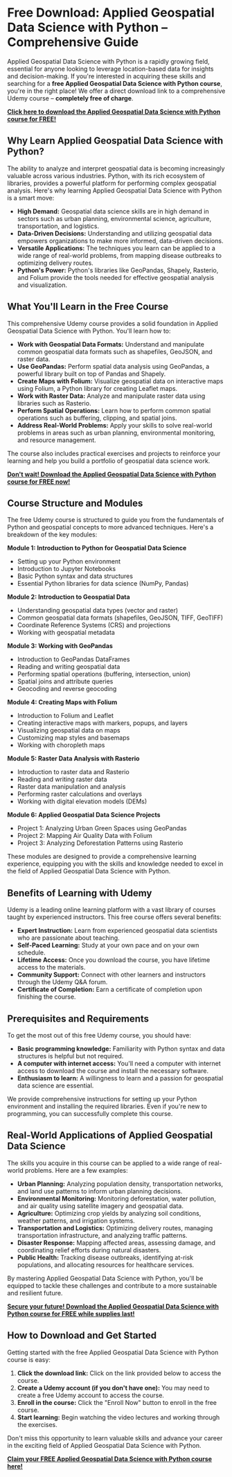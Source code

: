 # Free Download: Applied Geospatial Data Science with Python – Comprehensive Guide

Applied Geospatial Data Science with Python is a rapidly growing field, essential for anyone looking to leverage location-based data for insights and decision-making. If you're interested in acquiring these skills and searching for a **free Applied Geospatial Data Science with Python course**, you're in the right place! We offer a direct download link to a comprehensive Udemy course – **completely free of charge**.

[**Click here to download the Applied Geospatial Data Science with Python course for FREE!**](https://udemywork.com/applied-geospatial-data-science-with-python)

## Why Learn Applied Geospatial Data Science with Python?

The ability to analyze and interpret geospatial data is becoming increasingly valuable across various industries. Python, with its rich ecosystem of libraries, provides a powerful platform for performing complex geospatial analysis. Here's why learning Applied Geospatial Data Science with Python is a smart move:

*   **High Demand:** Geospatial data science skills are in high demand in sectors such as urban planning, environmental science, agriculture, transportation, and logistics.
*   **Data-Driven Decisions:** Understanding and utilizing geospatial data empowers organizations to make more informed, data-driven decisions.
*   **Versatile Applications:** The techniques you learn can be applied to a wide range of real-world problems, from mapping disease outbreaks to optimizing delivery routes.
*   **Python's Power:** Python's libraries like GeoPandas, Shapely, Rasterio, and Folium provide the tools needed for effective geospatial analysis and visualization.

## What You'll Learn in the Free Course

This comprehensive Udemy course provides a solid foundation in Applied Geospatial Data Science with Python. You'll learn how to:

*   **Work with Geospatial Data Formats:** Understand and manipulate common geospatial data formats such as shapefiles, GeoJSON, and raster data.
*   **Use GeoPandas:** Perform spatial data analysis using GeoPandas, a powerful library built on top of Pandas and Shapely.
*   **Create Maps with Folium:** Visualize geospatial data on interactive maps using Folium, a Python library for creating Leaflet maps.
*   **Work with Raster Data:** Analyze and manipulate raster data using libraries such as Rasterio.
*   **Perform Spatial Operations:** Learn how to perform common spatial operations such as buffering, clipping, and spatial joins.
*   **Address Real-World Problems:** Apply your skills to solve real-world problems in areas such as urban planning, environmental monitoring, and resource management.

The course also includes practical exercises and projects to reinforce your learning and help you build a portfolio of geospatial data science work.

[**Don't wait! Download the Applied Geospatial Data Science with Python course for FREE now!**](https://udemywork.com/applied-geospatial-data-science-with-python)

## Course Structure and Modules

The free Udemy course is structured to guide you from the fundamentals of Python and geospatial concepts to more advanced techniques. Here's a breakdown of the key modules:

**Module 1: Introduction to Python for Geospatial Data Science**

*   Setting up your Python environment
*   Introduction to Jupyter Notebooks
*   Basic Python syntax and data structures
*   Essential Python libraries for data science (NumPy, Pandas)

**Module 2: Introduction to Geospatial Data**

*   Understanding geospatial data types (vector and raster)
*   Common geospatial data formats (shapefiles, GeoJSON, TIFF, GeoTIFF)
*   Coordinate Reference Systems (CRS) and projections
*   Working with geospatial metadata

**Module 3: Working with GeoPandas**

*   Introduction to GeoPandas DataFrames
*   Reading and writing geospatial data
*   Performing spatial operations (buffering, intersection, union)
*   Spatial joins and attribute queries
*   Geocoding and reverse geocoding

**Module 4: Creating Maps with Folium**

*   Introduction to Folium and Leaflet
*   Creating interactive maps with markers, popups, and layers
*   Visualizing geospatial data on maps
*   Customizing map styles and basemaps
*   Working with choropleth maps

**Module 5: Raster Data Analysis with Rasterio**

*   Introduction to raster data and Rasterio
*   Reading and writing raster data
*   Raster data manipulation and analysis
*   Performing raster calculations and overlays
*   Working with digital elevation models (DEMs)

**Module 6: Applied Geospatial Data Science Projects**

*   Project 1: Analyzing Urban Green Spaces using GeoPandas
*   Project 2: Mapping Air Quality Data with Folium
*   Project 3: Analyzing Deforestation Patterns using Rasterio

These modules are designed to provide a comprehensive learning experience, equipping you with the skills and knowledge needed to excel in the field of Applied Geospatial Data Science with Python.

## Benefits of Learning with Udemy

Udemy is a leading online learning platform with a vast library of courses taught by experienced instructors. This free course offers several benefits:

*   **Expert Instruction:** Learn from experienced geospatial data scientists who are passionate about teaching.
*   **Self-Paced Learning:** Study at your own pace and on your own schedule.
*   **Lifetime Access:** Once you download the course, you have lifetime access to the materials.
*   **Community Support:** Connect with other learners and instructors through the Udemy Q&A forum.
*   **Certificate of Completion:** Earn a certificate of completion upon finishing the course.

## Prerequisites and Requirements

To get the most out of this free Udemy course, you should have:

*   **Basic programming knowledge:** Familiarity with Python syntax and data structures is helpful but not required.
*   **A computer with internet access:** You'll need a computer with internet access to download the course and install the necessary software.
*   **Enthusiasm to learn:** A willingness to learn and a passion for geospatial data science are essential.

We provide comprehensive instructions for setting up your Python environment and installing the required libraries. Even if you're new to programming, you can successfully complete this course.

## Real-World Applications of Applied Geospatial Data Science

The skills you acquire in this course can be applied to a wide range of real-world problems. Here are a few examples:

*   **Urban Planning:** Analyzing population density, transportation networks, and land use patterns to inform urban planning decisions.
*   **Environmental Monitoring:** Monitoring deforestation, water pollution, and air quality using satellite imagery and geospatial data.
*   **Agriculture:** Optimizing crop yields by analyzing soil conditions, weather patterns, and irrigation systems.
*   **Transportation and Logistics:** Optimizing delivery routes, managing transportation infrastructure, and analyzing traffic patterns.
*   **Disaster Response:** Mapping affected areas, assessing damage, and coordinating relief efforts during natural disasters.
*   **Public Health:** Tracking disease outbreaks, identifying at-risk populations, and allocating resources for healthcare services.

By mastering Applied Geospatial Data Science with Python, you'll be equipped to tackle these challenges and contribute to a more sustainable and resilient future.

[**Secure your future! Download the Applied Geospatial Data Science with Python course for FREE while supplies last!**](https://udemywork.com/applied-geospatial-data-science-with-python)

## How to Download and Get Started

Getting started with the free Applied Geospatial Data Science with Python course is easy:

1.  **Click the download link:** Click on the link provided below to access the course.
2.  **Create a Udemy account (if you don't have one):** You may need to create a free Udemy account to access the course.
3.  **Enroll in the course:** Click the "Enroll Now" button to enroll in the free course.
4.  **Start learning:** Begin watching the video lectures and working through the exercises.

Don't miss this opportunity to learn valuable skills and advance your career in the exciting field of Applied Geospatial Data Science with Python.

**[Claim your FREE Applied Geospatial Data Science with Python course here!](https://udemywork.com/applied-geospatial-data-science-with-python)**
